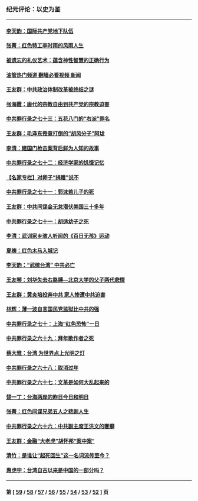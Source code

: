 ### 纪元评论：以史为鉴
---
#### [李天韵：国际共产党地下队伍](../../pages/nsc1028/n13611808.md?03010330) 
#### [张菁：红色特工李时雨的风雨人生](../../pages/nsc1028/n13609187.md?03010330) 
#### [被遗忘的礼仪艺术：蕴含神性智慧的正确行为](../../pages/nsc1028/n13607119.md?03010330) 
#### [油管热门频道 翻墙必看视频 新闻](ok?03010330)
#### [王友群：中共政治体制改革被终结之谜](../../pages/nsc1028/n13606004.md?03010330) 
#### [张海霞：唐代的宗教自由到共产党的宗教迫害](../../pages/nsc1028/n13604693.md?03010330) 
#### [中共罪行录之七十三：五花八门的“右派”罪名](../../pages/nsc1028/n13598550.md?03010330) 
#### [王友群：毛泽东授意打倒的“胡风分子”阿垅](../../pages/nsc1028/n13592541.md?03010330) 
#### [李清：建国门枪击案背后鲜为人知的故事](../../pages/nsc1028/n13589079.md?03010330) 
#### [中共罪行录之七十二：经济学家的饥饿记忆](../../pages/nsc1028/n13586930.md?03010330) 
#### [【名家专栏】对卵子“捐赠”说不](../../pages/nsc1028/n13581506.md?03010330) 
#### [中共罪行录之七十一：郭沫若儿子的死](../../pages/nsc1028/n13583779.md?03010330) 
#### [王友群：中共间谍金无怠潜伏美国三十多年](../../pages/nsc1028/n13574800.md?03010330) 
#### [中共罪行录之七十一：胡适幼子之死](../../pages/nsc1028/n13575380.md?03010330) 
#### [李清：武训家乡骇人听闻的《百日无孩》运动](../../pages/nsc1028/n13570011.md?03010330) 
#### [夏祷：红色木马入城记](../../pages/nsc1028/n13566468.md?03010330) 
#### [李天韵：“武统台湾” 中共必亡](../../pages/nsc1028/n13531538.md?03010330) 
#### [王友琴：刘华失去右胳膊—北京大学的父子两代悲情](../../pages/nsc1028/n13559130.md?03010330) 
#### [王友群：黄炎培投奔中共 家人惨遭中共迫害](../../pages/nsc1028/n13556189.md?03010330) 
#### [林辉：薄一波自言国民党监狱比中共的强](../../pages/nsc1028/n13555827.md?03010330) 
#### [中共罪行录之七十：上海“红色恐怖”一日](../../pages/nsc1028/n13554515.md?03010330) 
#### [中共罪行录之六十九：拜年歌作者之死](../../pages/nsc1028/n13548579.md?03010330) 
#### [蔡大雅：台湾 为世界点上光明之灯](../../pages/nsc1028/n13531530.md?03010330) 
#### [中共罪行录之六十八：取消过年](../../pages/nsc1028/n13546448.md?03010330) 
#### [中共罪行录之六十七：文革是如何大乱起来的](../../pages/nsc1028/n13544416.md?03010330) 
#### [楚一丁：台海两岸的昨日今日和明日](../../pages/nsc1028/n13531468.md?03010330) 
#### [张菁：红色间谍兄弟五人之悲剧人生](../../pages/nsc1028/n13534128.md?03010330) 
#### [中共罪行录之六十六：中共副主席王洪文的奢靡](../../pages/nsc1028/n13527941.md?03010330) 
#### [王友群：金融“大老虎”胡怀邦“案中案”](../../pages/nsc1028/n13523077.md?03010330) 
#### [清竹：是谁让“起死回生”这一名词流传至今？](../../pages/nsc1028/n13523254.md?03010330) 
#### [惠虎宇：台湾自古以来是中国的一部分吗？](../../pages/nsc1028/n13523034.md?03010330) 

---
#### 第 [ [59](./59.md?03010330) / [58](./58.md?03010330) / [57](./57.md?03010330) / [56](./56.md?03010330) / [55](./55.md?03010330) / [54](./54.md?03010330) / [53](./53.md?03010330) / [52](./52.md?03010330) ] 页
